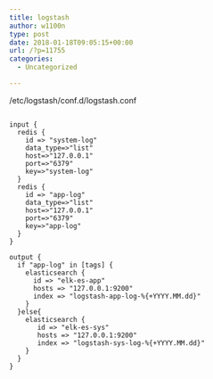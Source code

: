 ```yaml
---
title: logstash
author: w1100n
type: post
date: 2018-01-18T09:05:15+00:00
url: /?p=11755
categories:
  - Uncategorized

---
```

/etc/logstash/conf.d/logstash.conf

```bash/usr/share/logstash/bin/logstash --path.settings=/root/tmp/logstash/

input {
  redis {
    id => "system-log"
    data_type=>"list"
    host=>"127.0.0.1"
    port=>"6379"
    key=>"system-log"
  }
  redis {
    id => "app-log"
    data_type=>"list"
    host=>"127.0.0.1"
    port=>"6379"
    key=>"app-log"
  }
}

output {
  if "app-log" in [tags] {
    elasticsearch {
      id => "elk-es-app"
      hosts => "127.0.0.1:9200"
      index => "logstash-app-log-%{+YYYY.MM.dd}"
    }
  }else{
    elasticsearch {
       id => "elk-es-sys"
       hosts => "127.0.0.1:9200"
       index => "logstash-sys-log-%{+YYYY.MM.dd}"
    }
  }
}
```